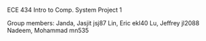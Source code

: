 ECE 434 Intro to Comp. System Project 1

Group members:
Janda, Jasjit     jsj87
Lin, Eric         ekl40
Lu, Jeffrey       jl2088
Nadeem, Mohammad  mn535

